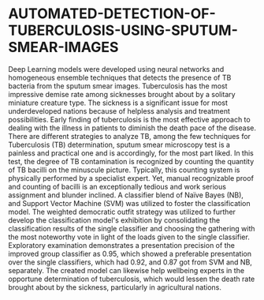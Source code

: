# AUTOMATED-DETECTION-OF-TUBERCULOSIS-USING-SPUTUM-SMEAR-IMAGES
Deep Learning models were developed using neural networks and homogeneous ensemble techniques that detects the presence of TB bacteria from the sputum smear images.
Tuberculosis has the most impressive demise rate among sicknesses brought about by a solitary 
miniature creature type. The sickness is a significant issue for most underdeveloped nations 
because of helpless analysis and treatment possibilities. Early finding of tuberculosis is the most 
effective approach to dealing with the illness in patients to diminish the death pace of the disease. 
There are different strategies to analyze TB, among the few techniques for Tuberculosis (TB) 
determination, sputum smear microscopy test is a painless and practical one and is accordingly, 
for the most part liked. In this test, the degree of TB contamination is recognized by counting the 
quantity of TB bacilli on the minuscule picture. Typically, this counting system is physically 
performed by a specialist expert. Yet, manual recognizable proof and counting of bacilli is an 
exceptionally tedious and work serious assignment and blunder inclined. A classifier blend of 
Naïve Bayes (NB), and Support Vector Machine (SVM) was utilized to foster the classification
model. The weighted democratic outfit strategy was utilized to further develop the classification
model's exhibition by consolidating the classification results of the single classifier and choosing 
the gathering with the most noteworthy vote in light of the loads given to the single classifier. 
Exploratory examination demonstrates a presentation precision of the improved group classifier
as 0.95, which showed a preferable presentation over the single classifiers, which had 0.92, and 
0.87 got from SVM and NB, separately. The created model can likewise help wellbeing experts in 
the opportune determination of tuberculosis, which would lessen the death rate brought about by
the sickness, particularly in agricultural nations.
